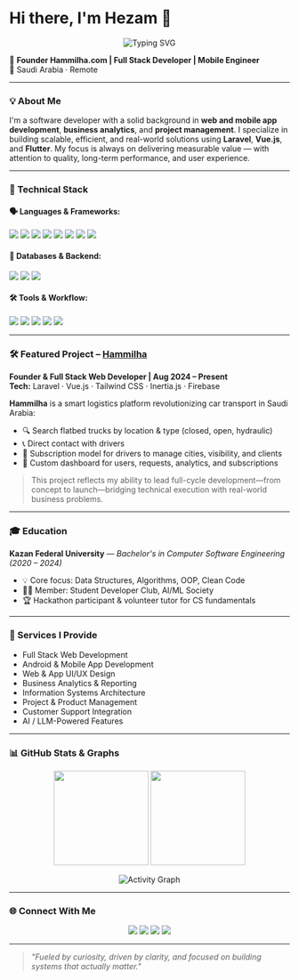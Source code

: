 # Hi there, I'm Hezam 👋

<p align="center">
  <img src="https://readme-typing-svg.demolab.com?font=Fira+Code&weight=500&size=24&duration=4000&pause=1000&color=10B981&center=true&vCenter=true&width=435&lines=Full+Stack+Developer;Mobile+App+Engineer;Founder+of+Hammilha;AI+and+LLM+Enthusiast" alt="Typing SVG" />
</p>


🚀 **Founder Hammilha.com | Full Stack Developer | Mobile Engineer**  
📍 Saudi Arabia · Remote

---

### 💡 About Me
I'm a software developer with a solid background in **web and mobile app development**, **business analytics**, and **project management**. I specialize in building scalable, efficient, and real-world solutions using **Laravel**, **Vue.js**, and **Flutter**. My focus is always on delivering measurable value — with attention to quality, long-term performance, and user experience.

---

### 🧠 Technical Stack

#### 🗣️ Languages & Frameworks:
<p>
  <img src="https://img.shields.io/badge/Dart-0175C2?style=flat&logo=dart&logoColor=white" />
  <img src="https://img.shields.io/badge/Java-007396?style=flat&logo=java&logoColor=white" />
  <img src="https://img.shields.io/badge/PHP-777BB4?style=flat&logo=php&logoColor=white" />
  <img src="https://img.shields.io/badge/JavaScript-F7DF1E?style=flat&logo=javascript&logoColor=black" />
  <img src="https://img.shields.io/badge/Flutter-02569B?style=flat&logo=flutter&logoColor=white" />
  <img src="https://img.shields.io/badge/Laravel-FF2D20?style=flat&logo=laravel&logoColor=white" />
  <img src="https://img.shields.io/badge/Symfony-000000?style=flat&logo=symfony&logoColor=white" />
  <img src="https://img.shields.io/badge/Vue.js-42b883?style=flat&logo=vue.js&logoColor=white" />
</p>

#### 🧩 Databases & Backend:
<p>
  <img src="https://img.shields.io/badge/MySQL-4479A1?style=flat&logo=mysql&logoColor=white" />
  <img src="https://img.shields.io/badge/SQLite-003B57?style=flat&logo=sqlite&logoColor=white" />
  <img src="https://img.shields.io/badge/Firebase-FFCA28?style=flat&logo=firebase&logoColor=black" />
</p>

#### 🛠️ Tools & Workflow:
<p>
  <img src="https://img.shields.io/badge/Git-F05032?style=flat&logo=git&logoColor=white" />
  <img src="https://img.shields.io/badge/Figma-F24E1E?style=flat&logo=figma&logoColor=white" />
  <img src="https://img.shields.io/badge/Tailwind_CSS-38B2AC?style=flat&logo=tailwind-css&logoColor=white" />
  <img src="https://img.shields.io/badge/VS_Code-007ACC?style=flat&logo=visual-studio-code&logoColor=white" />
  <img src="https://img.shields.io/badge/Postman-FF6C37?style=flat&logo=postman&logoColor=white" />
</p>

---

### 🛠️ Featured Project – [**Hammilha**](https://hammilha.com)
**Founder & Full Stack Web Developer | Aug 2024 – Present**  
**Tech:** Laravel · Vue.js · Tailwind CSS · Inertia.js · Firebase

**Hammilha** is a smart logistics platform revolutionizing car transport in Saudi Arabia:
- 🔍 Search flatbed trucks by location & type (closed, open, hydraulic)
- 📞 Direct contact with drivers
- 🚚 Subscription model for drivers to manage cities, visibility, and clients
- 🧠 Custom dashboard for users, requests, analytics, and subscriptions

> This project reflects my ability to lead full-cycle development—from concept to launch—bridging technical execution with real-world business problems.

---

### 🎓 Education
**Kazan Federal University** — *Bachelor's in Computer Software Engineering (2020 – 2024)*

- 💡 Core focus: Data Structures, Algorithms, OOP, Clean Code
- 👨‍💻 Member: Student Developer Club, AI/ML Society
- 🏆 Hackathon participant & volunteer tutor for CS fundamentals

---

### 🚀 Services I Provide
- Full Stack Web Development  
- Android & Mobile App Development  
- Web & App UI/UX Design  
- Business Analytics & Reporting  
- Information Systems Architecture  
- Project & Product Management  
- Customer Support Integration  
- AI / LLM-Powered Features  

---

### 📊 GitHub Stats & Graphs
<p align="center">
  <img src="https://github-readme-stats.vercel.app/api?username=hezam17&show_icons=true&theme=tokyonight" height="170" />
  <img src="https://github-readme-stats.vercel.app/api/top-langs/?username=hezam17&layout=compact&theme=tokyonight" height="170" />
</p>
<p align="center">
  <img src="https://github-readme-activity-graph.vercel.app/graph?username=hezam17&bg_color=0D1117&color=10B981&line=4C1D95&point=10B981&area=true&hide_border=true" alt="Activity Graph" />
</p>

---

### 🌐 Connect With Me

<p align="center">
  <a href="mailto:hezam1404@gmail.com"><img src="https://img.shields.io/badge/Email-D14836?style=for-the-badge&logo=gmail&logoColor=white"/></a>
  <a href="https://linkedin.com/in/hezam-abdulrahman" target="_blank"><img src="https://img.shields.io/badge/LinkedIn-0077B5?style=for-the-badge&logo=linkedin&logoColor=white"/></a>
  <a href="https://twitter.com/hezam1998" target="_blank"><img src="https://img.shields.io/badge/Twitter-1DA1F2?style=for-the-badge&logo=twitter&logoColor=white"/></a>
  <a href="https://hezamali.netlify.app" target="_blank"><img src="https://img.shields.io/badge/Portfolio-000000?style=for-the-badge&logo=firefox&logoColor=white"/></a>
</p>


---

> _"Fueled by curiosity, driven by clarity, and focused on building systems that actually matter."_

<!-- Optional visitor counter -->
<!-- ![Profile Views](https://komarev.com/ghpvc/?username=hezam17&color=blue) -->
